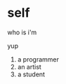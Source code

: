 # self
who is i'm
<html>
  <head>
    yup 
  </head>
  <body>
    <ol>
      <li> a programmer </li>
      <li> an artist </li>
      <li> a student </li>
    </ol>
  </body>
  </html>
  
      
    
    
